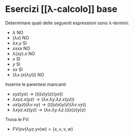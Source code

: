 # Esercizi [[λ-calcolo]] base

Determinare quali delle seguenti espressioni sono λ-termini:

- $λ$ NO
- $(λx)$ NO
- $λx.y$ SI
- $xxxx$ NO
- $λ(xy).x$ NO
- $x$ SI
- $y$ SI
- $xx$ SI
- $(λx.(x(λy)))$ NO

Inserire le parentesi mancanti

- $xyz(yx) → ((((x)y)z)(yx))$
- $λxyz.x(yz) → (λx. λy. λz.x(yz))$
- $ux(yz)(λv.vy) → ((((u)x)y)z)(λv.vy))$
- $λxyz.xz(yz) → (λx. λy. λz.(((x)z)y)z)$

Trova le FV:

- $FV(xv(λyz.yv)w)=\{x,v,v,w\}$
